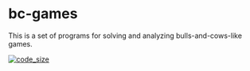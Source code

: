# bc-games

This is a set of programs for solving and analyzing bulls-and-cows-like games.


[![code_size](https://img.shields.io/github/languages/code-size/scalar438/bc-games.svg?logo=c%2B%2B&style=plastic)](https://github.com/scalar438/bc-games)
